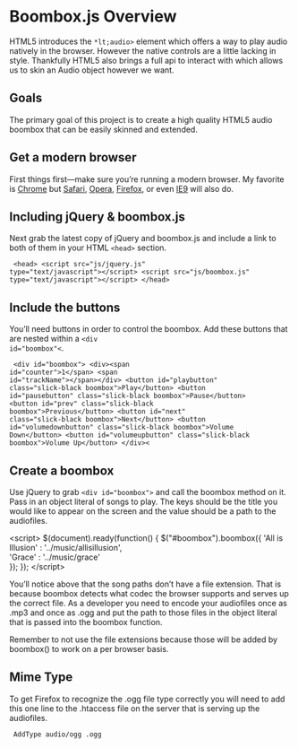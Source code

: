 Boombox.js Overview
===================

HTML5 introduces the <code>*lt;audio&gt;</code> element which offers a way to play audio natively
in the browser. However the native controls are a little lacking in style.
Thankfully HTML5 also brings a full api to interact with which allows us to skin
an Audio object however we want.

Goals
-----

The primary goal of this project is to create a high quality HTML5 audio boombox
that can be easily skinned and extended.

Get a modern browser
--------------------

First things first—make sure you’re running a modern browser. My favorite is
[Chrome](http://www.google.com/chrome) but [Safari](http://www.apple.com/safari/download/), [Opera](http://www.opera.com/mobile/download/versions/), [Firefox](http://www.mozilla.com/en-US/firefox/new/), or even [IE9](http://windows.microsoft.com/en-US/internet-explorer/downloads/ie-9/worldwide-languages) will also do. 

Including jQuery & boombox.js
-----------------------------

Next grab the latest copy of jQuery and boombox.js and include a link to both of
them in your HTML <code>&lt;head&gt;</code> section.

<code><pre>
&lt;head&gt;
     &lt;script src="js/jquery.js" type="text/javascript"&gt;&lt;/script&gt;
     &lt;script src="js/boombox.js" type="text/javascript"&gt;&lt;/script&gt;
&lt;/head&gt;
</pre></code>

Include the buttons
-------------------

You’ll need buttons in order to control the boombox. Add these buttons that are
nested within a <code>&lt;div id="boombox"&lt;</code>.

<code><pre>
&lt;div id="boombox"&gt; 
      &lt;div&gt;&lt;span id="counter"&gt;1&lt;/span&gt; &lt;span id="trackName"&gt;&lt;/span&gt;&lt;/div&gt; 
      &lt;button id="playbutton" class="slick-black boombox"&gt;Play&lt;/button&gt; 
      &lt;button id="pausebutton" class="slick-black boombox"&gt;Pause&lt;/button&gt; 
      &lt;button id="prev" class="slick-black boombox"&gt;Previous&lt;/button&gt; 
      &lt;button id="next" class="slick-black boombox"&gt;Next&lt;/button&gt; 
      &lt;button id="volumedownbutton" class="slick-black boombox"&gt;Volume Down&lt;/button&gt; 
      &lt;button id="volumeupbutton" class="slick-black boombox"&gt;Volume Up&lt;/button&gt; 
&lt;/div&gt;&lt;
</pre></code>

Create a boombox
----------------

Use jQuery to grab <code>&lt;div id="boombox"&gt;</code> and call the boombox method on it. Pass in
  an object literal of songs to play. The keys should be the title you would
  like to appear on the screen and the value should be a path to the audiofiles.

&lt;script&gt; 
  $(document).ready(function() {
    $("#boombox").boombox({
      'All is Illusion' : '../music/allisillusion',  
      'Grace' : '../music/grace'  
    });
  });
&lt;/script&gt; 

You’ll notice above that the song paths don’t have a file extension. That is
because boombox detects what codec the browser supports and serves up the
correct file. As a developer you need to encode your audiofiles once as .mp3 and
once as .ogg and put the path to those files in the object literal that is
passed into the boombox function.

Remember to not use the file extensions because those will be added by boombox()
to work on a per browser basis. 

Mime Type
---------

To get Firefox to recognize the .ogg file type correctly you will need to add
this one line to the .htaccess file on the server that is serving up the
audiofiles.

<code><pre>
  AddType audio/ogg .ogg
</pre></code>
